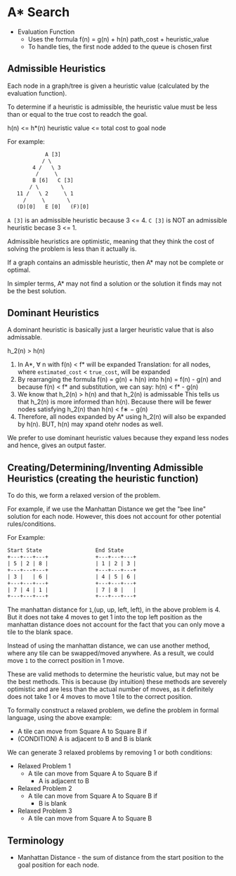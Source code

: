 # A* Search

- Evaluation Function
    - Uses the formula f(n) = g(n) + h(n)
                            path_cost + heuristic_value
    - To handle ties, the first node added to the queue is chosen first

## Admissible Heuristics
Each node in a graph/tree is given a heuristic value (calculated by 
the evaluation function). 

To determine if a heuristic is admissible, the heuristic value must be 
less than or equal to the true cost to readch the goal.

h(n) <= h*(n)
heuristic value <= total cost to goal node

For example:
```txt
            A [3]
           / \
        4 /   \ 3
         /     \
        B [6]   C [3]
       / \       \
   11 /   \ 2     \ 1
     /     \       \
   (D)[0]   E [0]   (F)[0]
```

`A [3]` is an admissible heuristic because 3 <= 4.
`C [3]` is NOT an admissible heuristic becase 3 <= 1.

Admissible heuristics are optimistic, meaning that they think the cost
of solving the problem is less than it actually is.

If a graph contains an admissble heuristic, then A* may not be complete
or optimal.

In simpler terms, A* may not find a solution or the solution it finds 
may not be the best solution.

## Dominant Heuristics

A dominant heuristic is basically just a larger heuristic value that is
also admissable.

h_2(n) > h(n)

1. In A*, ∀ n with f(n) < f* will be expanded
   Translation: for all nodes, where `estimated_cost` < `true_cost`,
                will be expanded
2. By rearranging the formula f(n) = g(n) + h(n) into h(n) = f(n) - g(n)
   and because f(n) < f* and substitution, we can say:
   h(n) < f* - g(n)
3. We know that h_2(n) > h(n) and that h\_2(n) is admissable
   This tells us that h\_2(n) is more informed than h(n).
   Because there will be fewer nodes satisfying h\_2(n) than h(n) < f∗ − g(n)
4. Therefore, all nodes expanded by A* using h\_2(n) will also be expanded 
   by h(n). BUT, h(n) may xpand otehr nodes as well.

We prefer to use dominant heuristic values because they expand less nodes
and hence, gives an output faster.

## Creating/Determining/Inventing Admissible Heuristics (creating the heuristic function)
To do this, we form a relaxed version of the problem.

For example, if we use the Manhattan Distance we get the "bee line" solution
for each node. However, this does not account for other potential 
rules/conditions.

For Example:
```txt
Start State                 End State
+---+---+---+               +---+---+---+
| 5 | 2 | 8 |               | 1 | 2 | 3 |
+---+---+---+               +---+---+---+
| 3 |   | 6 |               | 4 | 5 | 6 |
+---+---+---+               +---+---+---+
| 7 | 4 | 1 |               | 7 | 8 |   |
+---+---+---+               +---+---+---+
```
The manhattan distance for `1`,(up, up, left, left), in the above problem 
is 4. But it does not take 4 moves to get 1 into the top left position as
the manhattan distance does not account for the fact that you can only move
a tile to the blank space.

Instead of using the manhattan distance, we can use another method, where 
any tile can be swapped/moved anywhere. As a result, we could move `1` to 
the correct position in 1 move.

These are valid methods to determine the heuristic value, but may not be 
the best methods. This is because (by intuition) these methods are severely
optimistic and are less than the actual number of moves, as it definitely 
does not take 1 or 4 moves to move 1 tile to the correct position.

To formally construct a relaxed problem, we define the problem in formal 
language, using the above example:
- A tile can move from Square A to Square B if 
- (CONDITION) A is adjacent to B and B is blank

We can generate 3 relaxed problems by removing 1 or both conditions:
- Relaxed Problem 1
    - A tile can move from Square A to Square B if 
        - A is adjacent to B
- Relaxed Problem 2
    - A tile can move from Square A to Square B if
        - B is blank
- Relaxed Problem 3
    - A tile can move from Square A to Square B 



## Terminology
 - Manhattan Distance - the sum of distance from the start position 
   to the goal position for each node.

